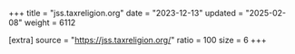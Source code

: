+++
title = "jss.taxreligion.org"
date = "2023-12-13"
updated = "2025-02-08"
weight = 6112

[extra]
source = "https://jss.taxreligion.org/"
ratio = 100
size = 6
+++
